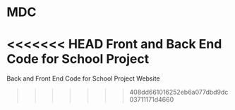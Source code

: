 # MDC
<<<<<<< HEAD
Front and Back End Code for School Project
=======
Back and Front End Code for School Project Website
>>>>>>> 408dd661016252eb6a077dbd9dc03711171d4660
